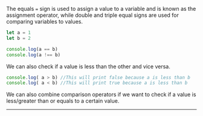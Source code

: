 The equals `=` sign is used to assign a value to a variable and is known as the assignment operator, while double and triple equal signs are used for comparing variables to values. 

```jsx
let a = 1
let b = 2

console.log(a == b)
console.log(a !== b)
```

We can also check if a value is less than the other and vice versa.

```jsx
console.log( a > b) //This will print false because a is less than b
console.log( a < b) //This will print true because a is less than b
```

We can also combine comparison operators if we want to check if a value is less/greater than or equals to a certain value.

---